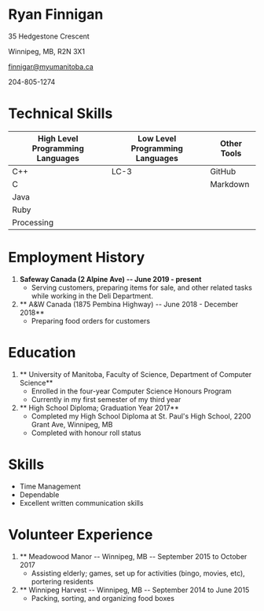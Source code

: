 # Ryan Finnigan 

35 Hedgestone Crescent

Winnipeg, MB, R2N 3X1

finnigar@myumanitoba.ca

204-805-1274

# Technical Skills

| High Level Programming Languages | Low Level Programming Languages | Other Tools |
| ----------- | ----------- | -------------|
| C++ | LC-3 | GitHub |
| C |  | Markdown | 
| Java |
| Ruby |
| Processing |

# Employment History
1. **Safeway Canada (2 Alpine Ave) -- June 2019 - present**
   * Serving customers, preparing items for sale, and other related tasks while working in the Deli Department.
2. ** A&W Canada (1875 Pembina Highway) -- June 2018 - December 2018**
   * Preparing food orders for customers

# Education
1. ** University of Manitoba, Faculty of Science, Department of Computer Science**
    * Enrolled in the four-year Computer Science Honours Program 
    * Currently in my first semester of my third year
2. ** High School Diploma; Graduation Year 2017**
   * Completed my High School Diploma at St. Paul's High School, 2200 Grant Ave, Winnipeg, MB
   * Completed with honour roll status

# Skills
  * Time Management
  * Dependable
  * Excellent written communication skills
 
# Volunteer Experience
1. ** Meadowood Manor -- Winnipeg, MB -- September 2015 to October 2017
   * Assisting elderly; games, set up for activities (bingo, movies, etc), portering residents
2. ** Winnipeg Harvest -- Winnipeg, MB -- September 2014 to June 2015
   * Packing, sorting, and organizing food boxes

 
   


    
    








 

